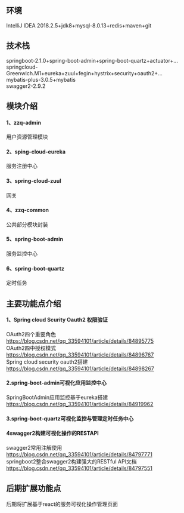 ## 环境
IntelliJ IDEA 2018.2.5+jdk8+mysql-8.0.13+redis+maven+git <br> 
## 技术栈
springboot-2.1.0+spring-boot-admin+spring-boot-quartz+actuator+... <br> 
springcloud-Greenwich.M1+eureka+zuul+fegin+hystrix+security+oauth2+... <br> 
mybatis-plus-3.0.5+mybatis <br> 
swagger2-2.9.2 <br> 
## 模块介绍
#### 1、zzq-admin
用户资源管理模块
#### 2、sping-cloud-eureka
服务注册中心
#### 3、spring-cloud-zuul
网关
#### 4、zzq-common
公共部分模块封装
#### 5、spring-boot-admin
服务监控中心
#### 6、spring-boot-quartz
定时任务
## 主要功能点介绍
#### 1、Spring cloud Scurity Oauth2 权限验证
OAuth2四个重要角色 https://blog.csdn.net/qq_33594101/article/details/84895775 <br> 
OAuth2四中授权模式 https://blog.csdn.net/qq_33594101/article/details/84896767 <br> 
Spring cloud security oauth2搭建 https://blog.csdn.net/qq_33594101/article/details/84898267 <br> 
#### 2.spring-boot-admin可视化应用监控中心
SpringBootAdmin应用监控基于eureka搭建 https://blog.csdn.net/qq_33594101/article/details/84919962 <br> 
#### 3.spring-boot-quartz可视化监控与管理定时任务中心
#### 4swagger2构建可视化操作的RESTAPI
swagger2常用注解使用 https://blog.csdn.net/qq_33594101/article/details/84797771 <br> 
springboot2整合swagger2构建强大的RESTful API文档 https://blog.csdn.net/qq_33594101/article/details/84797551 <br> 
## 后期扩展功能点
后期将扩展基于react的服务可视化操作管理页面
